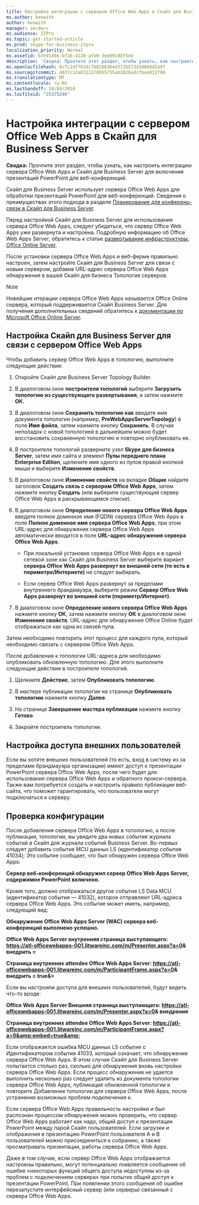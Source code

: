 ```yaml
---
title: Настройка интеграции с сервером Office Web Apps в Скайп для Business Server
ms.author: kenwith
author: kenwith
manager: serdars
ms.audience: ITPro
ms.topic: get-started-article
ms.prod: skype-for-business-itpro
localization_priority: Normal
ms.assetid: b7e9149e-bf16-4120-afe0-3ee09c88f5eb
description: 'Сводка: Прочтите этот раздел, чтобы узнать, как настроить интеграцию сервера Office Web Apps и Скайп для Business Server для включения презентаций PowerPoint для веб-конференций.'
ms.openlocfilehash: 6c7c19f7634c7b0266364d372b573d3d060d5a97
ms.sourcegitcommit: dd37c12a0312270955755ab2826adcfbae813790
ms.translationtype: MT
ms.contentlocale: ru-RU
ms.lasthandoff: 10/04/2018
ms.locfileid: "25375246"
---
```

# <a name="configure-integration-with-office-web-apps-server-in-skype-for-business-server"></a>Настройка интеграции с сервером Office Web Apps в Скайп для Business Server
 
**Сводка:** Прочтите этот раздел, чтобы узнать, как настроить интеграцию сервера Office Web Apps и Скайп для Business Server для включения презентаций PowerPoint для веб-конференций.
  
Скайп для Business Server использует сервера Office Web Apps для обработки презентаций PowerPoint для веб-конференций. Сведения о преимуществах этого подхода в разделе [Планирование для конференц-связи в Скайп для Business Server](../../plan-your-deployment/conferencing/conferencing.md).
  
Перед настройкой Скайп для Business Server для использования сервера Office Web Apps, следует убедиться, что сервер Office Web Apps уже развернута и настроена. Подробную информацию об Office Web Apps Server, обратитесь к статье [развертывание инфраструктуры: Office Online Server](https://go.microsoft.com/fwlink/p/?linkid=257525). 
  
После установки сервера Office Web Apps и веб-ферме правильно настроен, затем настройте Скайп для Business Server для связи с новым сервером, добавив URL-адрес сервера Office Web Apps обнаружения в вашей Скайп для бизнеса Топология серверов. 
  
> [!NOTE]
> Новейшие итерации сервера Office Web Apps называется Office Online сервера, который поддерживается Скайп Business Server. Для получения дополнительных сведений обратитесь к [документации по Microsoft Office Online Server](https://technet.microsoft.com/en-us/library/jj219456%28v=office.16%29.aspx). 
  
## <a name="configure-skype-for-business-server-to-communicate-with-office-web-apps-server"></a>Настройка Скайп для Business Server для связи с сервером Office Web Apps

Чтобы добавить сервер Office Web Apps в топологию, выполните следующие действия:
  
1. Откройте Скайп для Business Server Topology Builder.
    
2. В диалоговом окне **построителя топологий** выберите **Загрузить топологию из существующего развертывания**, а затем нажмите **ОК**.
    
3. В диалоговом окне **Сохранить топологию как** введите имя документа топологии (например, **PreWebAppsServerTopology**) в поле **Имя файла**, затем нажмите кнопку **Сохранить**. В случае неполадок с новой топологией в дальнейшем можно будет восстановить сохраненную топологию и повторно опубликовать ее.
    
4. В построителе топологий разверните узел **Skype для бизнеса Server**, затем имя сайта и элемент **Пулы переднего плана Enterprise Edition**, щелкните имя одного из пулов правой кнопкой мыши и выберите **Изменение свойств**.
    
5. В диалоговом окне **Изменение свойств** на вкладке **Общие** найдите заголовок **Создать связь с сервером Office Web Apps**, затем нажмите кнопку **Создать** (или выберите существующий сервер Office Web Apps в раскрывающемся списке).
    
6. В диалоговом окне **Определение нового сервера Office Web Apps** введите полное доменное имя (FQDN) сервера Office Web Apps в поле **Полное доменное имя сервера Office Web Apps**; при этом URL-адрес для обнаружения сервера Office Web Apps автоматически вводится в поле **URL-адрес обнаружения сервера Office Web Apps**.
    
   - При локальной установке сервера Office Web Apps и в одной сетевой зоне как Скайп для Business Server выберите вариант **сервера Office Web Apps развернут во внешней сети (то есть в периметре/Интернете)** не следует выбирать.
    
   - Если сервер Office Web Apps развернут за пределами внутреннего брандмауэра, выберите режим **Сервер Office Web Apps развернут во внешней сети (периметр/Интернет)**.
    
7. В диалоговом окне **Определение нового сервера Office Web Apps** нажмите кнопку **ОК**, затем нажмите кнопку **ОК** в диалоговом окне **Изменение свойств**. URL-адрес для обнаружения Office Online будет отображаться как одна из связей пула.
    
Затем необходимо повторить этот процесс для каждого пула, который необходимо связать с сервером Office Web Apps.
  
После добавления к топологии URL-адреса для необходимо опубликовать обновленную топологию. Для этого выполните следующие действия в построителе топологий.
  
1. Щелкните **Действие**, затем **Опубликовать топологию**.
    
2. В мастере публикации топологии на странице **Опубликовать топологию** нажмите кнопку **Далее**.
    
3. На странице **Завершение мастера публикации** нажмите кнопку **Готово**.
    
4. Закройте построитель топологии.
    
## <a name="configure-access-for-external-users"></a>Настройка доступа внешних пользователей

Если вы хотите внешних пользователей (то есть, вход в систему из за пределами брандмауэра организации) имеют доступ к презентации PowerPoint сервера Office Web Apps, после чего будет для использования сервера Office Web Apps и обратного прокси-сервера. Также вам потребуется создать и настроить правило публикации веб-сайта, что поможет гарантировать, что пользователи могут подключаться к серверу. 
  
## <a name="validate-the-configuration"></a>Проверка конфигурации

После добавления сервера Office Web Apps в топологию, а после публикации, топологии, вы увидите два новых события журнала событий в Скайп для журнала событий Business Server. Во-первых следует добавить событие MCU данных LS (идентификатор события 41034); Это событие сообщает, что был обнаружен сервера Office Web Apps:
  
 **Сервер веб-конференций обнаружил сервер Office Web Apps Server, содержимое PowerPoint включено.**
  
Кроме того, должно отображаться другое событие LS Data MCU (идентификатор события — 41032), которое отправляют URL-адреса сервера Office Web Apps. Это событие может иметь, например, следующий вид:
  
 **Обнаружение Office Web Apps Server (WAC) сервера веб-конференций выполнено успешно.**
  
 **Office Web Apps Server внутренняя страница выступающего: https://atl-officewebapps-001.litwareinc.com/m/Presenter.aspx?a=0&amp; внедрить =**
  
 **Страница внутренних attendee Office Web Apps Server: https://atl-officewebapps-001.litwareinc.com/m/ParticipantFrame.aspx?a=0&amp; внедрить = true&amp;=**
  
Если вы настроили доступа для внешних пользователей, будут видеть что-то вроде:
  
 **Office Web Apps Server Внешняя страница выступающего: https://atl-officewebapps-001.litwareinc.com/m/Presenter.aspx?a=0&amp; внедрения**
  
 **Страница внутренних attendee Office Web Apps Server: <https://atl-officewebapps-001.litwareinc.com/m/ParticipantFrame.aspx?a=0&amp;embed=true&amp>;**
  
Если отображается ошибка MCU данных LS событие с Идентификатором события 41033, который означает, что обнаружение сервера Office Web Apps. В этом случае Скайп для Business Server попытается столько раз, сколько для обнаружения вновь настройки сервера Office Web Apps. Если процесс обнаружения не удается выполнить несколько раз следует удалить из документа топологии сервера Office Web Apps, публикация обновленной топологии и повторите Добавление топологии для сервера Office Web Apps, после устранения возможных проблем подключения к.
  
Если сервера Office Web Apps правильность настройки и был распознан процессом обнаружения можно проверить, что сервер Office Web Apps работает как надо, общий доступ к презентации PowerPoint между парой Скайп пользователей. Если загрузки и отображения в презентацию PowerPoint пользователя A и B пользователей можно присоединиться к собранию, а также просматривать презентации, работы сервера Office Web Apps.
  
Даже в том случае, если сервер Office Web Apps отображается настроены правильно, могут потенциально появляется сообщение об ошибке «некоторых функций общего доступа недоступны из-за проблем с подключением сервера» при попытке общий доступ к презентации PowerPoint. При появлении этого сообщения об ошибке перезапустите интерфейсный сервер (или серверы) связанный с сервера Office Web Apps.
  

